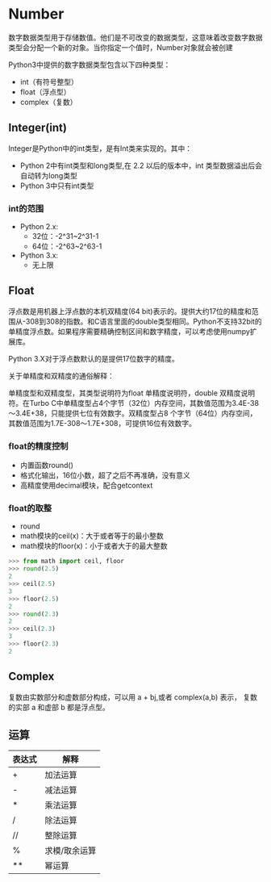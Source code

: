 # Number

数字数据类型用于存储数值。他们是不可改变的数据类型，这意味着改变数字数据类型会分配一个新的对象。当你指定一个值时，Number对象就会被创建

Python3中提供的数字数据类型包含以下四种类型：

- int（有符号整型）
- float（浮点型）
- complex（复数）

## Integer(int)

Integer是Python中的int类型，是有Int类来实现的。其中：</br>

- Python 2中有int类型和long类型,在 2.2 以后的版本中，int 类型数据溢出后会自动转为long类型
- Python 3中只有int类型

### int的范围

- Python 2.x:
    - 32位：-2^31\~2^31-1</br>
    - 64位：-2^63\~2^63-1</br>
- Python 3.x:
    - 无上限</br>

## Float

浮点数是用机器上浮点数的本机双精度(64 bit)表示的。提供大约17位的精度和范围从-308到308的指数。和C语言里面的double类型相同。Python不支持32bit的单精度浮点数。如果程序需要精确控制区间和数字精度，可以考虑使用numpy扩展库。

Python 3.X对于浮点数默认的是提供17位数字的精度。

关于单精度和双精度的通俗解释：

单精度型和双精度型，其类型说明符为float 单精度说明符，double 双精度说明符。在Turbo C中单精度型占4个字节（32位）内存空间，其数值范围为3.4E-38～3.4E+38，只能提供七位有效数字。双精度型占8 个字节（64位）内存空间，其数值范围为1.7E-308～1.7E+308，可提供16位有效数字。

### float的精度控制

- 内置函数round()
- 格式化输出，16位小数，超了之后不再准确，没有意义
- 高精度使用decimal模块，配合getcontext

### float的取整

- round
- math模块的ceil(x)：大于或者等于的最小整数
- math模块的floor(x)：小于或者大于的最大整数

```python
>>> from math import ceil, floor
>>> round(2.5)
2
>>> ceil(2.5)
3
>>> floor(2.5)
2
>>> round(2.3)
2
>>> ceil(2.3)
3
>>> floor(2.3)
2
```

## Complex

复数由实数部分和虚数部分构成，可以用 a + bj,或者 complex(a,b) 表示， 复数的实部 a 和虚部 b 都是浮点型。

## 运算

| 表达式 | 解释 |
| ----- | ---- |
| + | 加法运算 |
| - | 减法运算 |
| \* | 乘法运算 |
| / | 除法运算 |
| // | 整除运算 |
| % | 求模/取余运算 |
| \*\* | 幂运算 |

